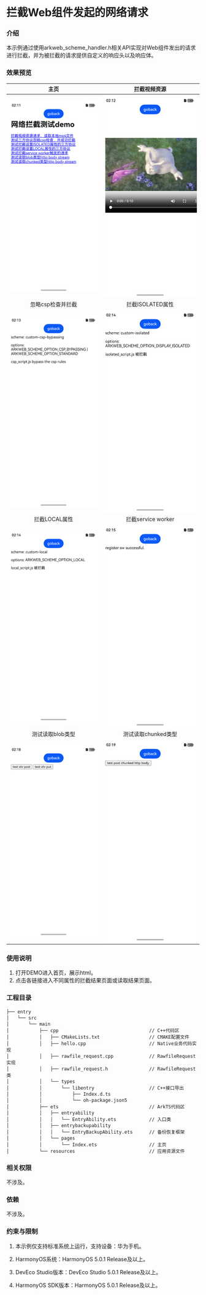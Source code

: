 # 拦截Web组件发起的网络请求

### 介绍
本示例通过使用arkweb_scheme_handler.h相关API实现对Web组件发出的请求进行拦截，并为被拦截的请求提供自定义的响应头以及响应体。

### 效果预览

|                   主页                   |                   拦截视频资源                    |
|:--------------------------------------:|:-----------------------------------------:|
| ![home](screenshots/home.png)  | ![home](screenshots/mp4.png) |
|                忽略csp检查并拦截                |                   拦截ISOLATED属性                   |
| ![home](screenshots/csp.png) | ![home](screenshots/ISOLATED.png) |
|               拦截LOCAL属性               |         拦截service worker
|  ![home](screenshots/LOCAL.png)  |  ![home](screenshots/service_worker.png)
| 测试读取blob类型 | 测试读取chunked类型 |
| ![home](screenshots/blob.png) | ![home](screenshots/chunked.png) |

### 使用说明
1. 打开DEMO进入首页，展示html。
2. 点击各链接进入不同属性的拦截结果页面或读取结果页面。

### 工程目录


```
├── entry
│   └── src
│       └── main
│           ├── cpp                                 // C++代码区
│           │   ├── CMakeLists.txt                  // CMAKE配置文件
│           │   ├── hello.cpp                       // Native业务代码实现
│           │   ├── rawfile_request.cpp             // RawfileRequest实现
│           │   ├── rawfile_request.h               // RawfileRequest类
│           │   └── types
│           │       └── libentry                    // C++接口导出
│           │           ├── Index.d.ts
│           │           └── oh-package.json5
│           ├── ets                                 // ArkTS代码区
│           │   ├── entryability
│           │   │   └── EntryAbility.ets            // 入口类
│           │   ├── entrybackupability
│           │   │   └── EntryBackupAbility.ets      // 备份恢复框架
│           │   └── pages
│           │       └── Index.ets                   // 主页
│           └── resources                           // 应用资源文件
```
### 相关权限

不涉及。

### 依赖

不涉及。

### 约束与限制

1. 本示例仅支持标准系统上运行，支持设备：华为手机。

2. HarmonyOS系统：HarmonyOS 5.0.1 Release及以上。

3. DevEco Studio版本：DevEco Studio 5.0.1 Release及以上。

4. HarmonyOS SDK版本：HarmonyOS 5.0.1 Release及以上。